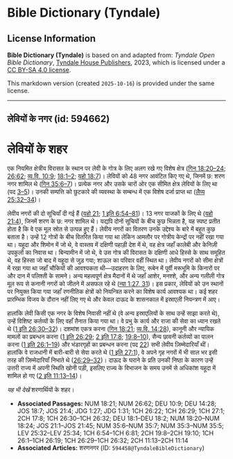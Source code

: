 # Bible Dictionary (Tyndale)

## License Information

**Bible Dictionary (Tyndale)** is based on and adapted from: _Tyndale Open Bible Dictionary_, [Tyndale House Publishers](https://tyndaleopenresources.com/), 2023, which is licensed under a [CC BY-SA 4.0 license](https://creativecommons.org/licenses/by-sa/4.0/legalcode.en).

This markdown version (created `2025-10-16`) is provided under the same license.



--------------------------------

## लेवियों के नगर (id: 594662)

लेवियों के शहर
==============

एक नियमित क्षेत्रीय विरासत के स्थान पर लेवी के गोत्र के लिए अलग रखे गए विशेष क्षेत्र ([गिन 18:20–24](https://ref.ly/Num18:20-Num18:24); [26:62](https://ref.ly/Num26:62); [व्य.वि. 10:9](https://ref.ly/Deut10:9); [18:1–2](https://ref.ly/Deut18:1-Deut18:2); [यहो 18:7](https://ref.ly/Josh18:7))। लेवियों को 48 नगर आवंटित किए गए थे, जिनमें छ: शरण नगर शामिल थे ([गिन 35:6–7](https://ref.ly/Num35:6-Num35:7))। प्रत्येक नगर और उसके चारों ओर एक सीमित क्षेत्र लेवियों के लिए था (पद [3–5](https://ref.ly/Num35:3-Num35:5))। उनकी सम्पत्ति को छुटकारे की व्यवस्था के सम्बन्ध में एक विशेष दर्जा प्राप्त था ([लैव्य 25:32–34](https://ref.ly/Lev25:32-Lev25:34))।

लेवीय नगरों की दो सूचियाँ दी गई हैं ([यहो 21](https://ref.ly/Josh21:1-Josh21:45); [1 इति 6:54–81](https://ref.ly/1Chr6:54-1Chr6:81))। 13 नगर याजकों के लिए थे ([यहो 21:4](https://ref.ly/Josh21:4)), जिनमें शरण के छ: नगर शामिल थे। यद्यपि दोनों सूचियों के बीच कुछ भिन्नता है, यह स्पष्ट प्रतीत होता है कि वे एक मूल स्रोत से उत्पन्न हुए हैं। लेवीय नगरों का वितरण उनके उद्देश्य के बारे में बहुत कुछ बताता है। उन्हें 12 गोत्रों के बीच वितरित किया गया था लेकिन आमतौर पर गोत्रीय केन्द्रों पर नहीं रखा गया था। यहूदा और शिमोन में जो थे, वे वास्तव में दक्षिणी पहाड़ी देश में थे, वह क्षेत्र जहाँ कालेबी और केनिज़ी उपकुलों का निवास था। बिन्यामीन में जो थे, वे उस गोत्र की विरासत के दक्षिणी आधे हिस्से के साथ समूहित थे, वह हिस्सा जो बाद में यहूदा से जुड़ गया; शाऊल का परिवार वहीं स्थित था। लेवीय नगरों को सीमा क्षेत्रों में रखा गया था जहाँ चौकियों की आवश्यकता थी—उदाहरण के लिए, रूबेन में पूर्वी मरूभूमि के किनारों पर और दान में पलिश्ती के सामने। अन्य महत्वपूर्ण क्षेत्र मैदानों में थे जहाँ आशेर, मनश्शे, और अन्य गलीली गोत्र मूल रूप से कनानी नगरों को जीतने में असफल रहे थे ([न्या 1:27, 31](https://ref.ly/Judg1:27,Judg1:31))। इस प्रकार, लेवियों को उन स्थानों पर नियुक्त किया गया जहाँ रणनीतिक क्षेत्रों को नियन्त्रित करने का विशेष कार्य आवश्यक था। कई शहर प्रारम्भिक विजय के दौरान नहीं लिए गए थे और केवल दाऊद के शासनकाल में इस्राएली नियन्त्रण में आए।

हालांकि लेवी किसी एक नगर के विशेष निवासी नहीं थे (वे अन्य इस्राएलियों के साथ उन्हें साझा करते थे), उन्हें विशिष्ट कर्तव्यों के लिए वहाँ तैनात किया गया था। वे प्रभु के कार्य और राजा की सेवा का ध्यान रखते थे ([1 इति 26:30–32](https://ref.ly/1Chr26:30-1Chr26:32))। दशमांश एकत्र करना ([गिन 18:21](https://ref.ly/Num18:21); [व्य.वि. 14:28](https://ref.ly/Deut14:28)), कानूनी और न्यायिक मामलों का प्रबन्धन करना ([1 इति 26:29](https://ref.ly/1Chr26:29); [2 इति 17:8](https://ref.ly/2Chr17:8); [19:8–10](https://ref.ly/2Chr19:8-2Chr19:10)), सैन्य छावनी कर्तव्यों का पालन करना ([1 इति 26:1–19](https://ref.ly/1Chr26:1-1Chr26:19)) और भंडारगृहों का प्रबन्धन करना (पद [22](https://ref.ly/1Chr26:22)) सभी लेवीय ज़िम्मेदारियाँ थीं। हालांकि वे राजधानी में बारी\-बारी से सेवा करते थे ([1 इति 27:1](https://ref.ly/1Chr27:1)), वे अपने गृह नगरों में भी साल भर इसी तरह की ज़िम्मेदारियाँ निभाते थे ([26:29–32](https://ref.ly/1Chr26:29-1Chr26:32))। दाऊद के घराने के प्रति उनकी निष्ठा के कारण उन्हें उत्तरी राज्य में अपनी स्थिति खोनी पड़ी, इसलिए राज्य के विभाजन के समय उनमें से अधिकांश यहूदा में शामिल हो गए ([2 इति 11:13–14](https://ref.ly/2Chr11:13-2Chr11:14))।

*यह भी देखें* शरणार्थियों के शहर।

* **Associated Passages:** NUM 18:21; NUM 26:62; DEU 10:9; DEU 14:28; JOS 18:7; JOS 21:4; JDG 1:27; JDG 1:31; 1CH 26:22; 1CH 26:29; 1CH 27:1; 2CH 17:8; 1CH 26:30–1CH 26:32; DEU 18:1–DEU 18:2; NUM 18:20–NUM 18:24; JOS 21:1–JOS 21:45; NUM 35:6–NUM 35:7; NUM 35:3–NUM 35:5; LEV 25:32–LEV 25:34; 1CH 6:54–1CH 6:81; 2CH 19:8–2CH 19:10; 1CH 26:1–1CH 26:19; 1CH 26:29–1CH 26:32; 2CH 11:13–2CH 11:14
* **Associated Articles:** शरणनगर (ID: `594458@TyndaleBibleDictionary`)

